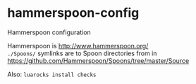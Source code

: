 # hammerspoon-config
Hammerspoon configuration

Hammerspoon is http://www.hammerspoon.org/  
`./Spoons/` symlinks are to Spoon directories from in https://github.com/Hammerspoon/Spoons/tree/master/Source

Also:
`luarocks install checks`

